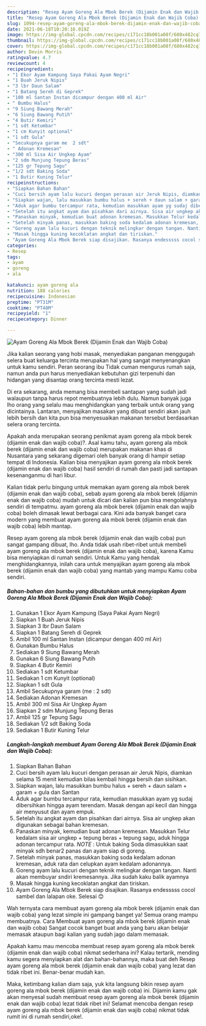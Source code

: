 ```yaml
---
description: "Resep Ayam Goreng Ala Mbok Berek (Dijamin Enak dan Wajib Coba) yang nikmat dan Mudah Dibuat"
title: "Resep Ayam Goreng Ala Mbok Berek (Dijamin Enak dan Wajib Coba) yang nikmat dan Mudah Dibuat"
slug: 1094-resep-ayam-goreng-ala-mbok-berek-dijamin-enak-dan-wajib-coba-yang-nikmat-dan-mudah-dibuat
date: 2021-06-18T10:20:16.019Z
image: https://img-global.cpcdn.com/recipes/c171cc18b001a08f/680x482cq70/ayam-goreng-ala-mbok-berek-dijamin-enak-dan-wajib-coba-foto-resep-utama.jpg
thumbnail: https://img-global.cpcdn.com/recipes/c171cc18b001a08f/680x482cq70/ayam-goreng-ala-mbok-berek-dijamin-enak-dan-wajib-coba-foto-resep-utama.jpg
cover: https://img-global.cpcdn.com/recipes/c171cc18b001a08f/680x482cq70/ayam-goreng-ala-mbok-berek-dijamin-enak-dan-wajib-coba-foto-resep-utama.jpg
author: Devin Morris
ratingvalue: 4.7
reviewcount: 4
recipeingredient:
- "1 Ekor Ayam Kampung Saya Pakai Ayam Negri"
- "1 Buah Jeruk Nipis"
- "3 lbr Daun Salam"
- "1 Batang Sereh di Geprek"
- "100 ml Santan Instan dicampur dengan 400 ml Air"
- " Bumbu Halus"
- "9 Siung Bawang Merah"
- "6 Siung Bawang Putih"
- "4 Butir Kemiri"
- "1 sdt Ketumbar"
- "1 cm Kunyit optional"
- "1 sdt Gula"
- "Secukupnya garam me  2 sdt"
- " Adonan Kremesan"
- "300 ml Sisa Air Ungkep Ayam"
- "2 sdm Munjung Tepung Beras"
- "125 gr Tepung Sagu"
- "1/2 sdt Baking Soda"
- "1 Butir Kuning Telur"
recipeinstructions:
- "Siapkan Bahan Bahan"
- "Cuci bersih ayam lalu kucuri dengan perasan air Jeruk Nipis, diamkan selama 15 menit kemudian bilas kembali hingga bersih dan sisihkan."
- "Siapkan wajan, lalu masukkan bumbu halus + sereh + daun salam + garam + gula dan Santan"
- "Aduk agar bumbu tercampur rata, kemudian masukkan ayam yg sudaj dibersihkan hingga ayam terendam. Masak dengan api kecil dan hingga air menyusut dan ayam empuk."
- "Setelah itu angkat ayam dan pisahkan dari airnya. Sisa air ungkep akan digunakan sebagai bahan kremesan."
- "Panaskan minyak, kemudian buat adonan kremesan. Masukkan Telur kedalam sisa air ungkep + tepung beras + tepung sagu, aduk hingga adonan tercampur rata. *NOTE* : Untuk baking Soda dimasukkan saat minyak sdh benar2 panas dan ayam siap di goreng."
- "Setelah minyak panas, masukkan baking soda kedalam adonan kremesan, aduk rata dan celupkan ayam kedalam adonannya."
- "Goreng ayam lalu kucuri dengan teknik melingkar dengan tangan. Nanti akan membuyar sndiri kremesannya. Jika sudah kaku balik ayamnya"
- "Masak hingga kuning kecoklatan angkat dan tiriskan."
- "Ayam Goreng Ala Mbok Berek siap disajikan. Rasanya endesssss cocol sambel dan lalapan oke. Selesai 😊"
categories:
- Resep
tags:
- ayam
- goreng
- ala

katakunci: ayam goreng ala 
nutrition: 188 calories
recipecuisine: Indonesian
preptime: "PT31M"
cooktime: "PT48M"
recipeyield: "1"
recipecategory: Dinner

---
```



![Ayam Goreng Ala Mbok Berek (Dijamin Enak dan Wajib Coba)](https://img-global.cpcdn.com/recipes/c171cc18b001a08f/680x482cq70/ayam-goreng-ala-mbok-berek-dijamin-enak-dan-wajib-coba-foto-resep-utama.jpg)

Jika kalian seorang yang hobi masak, menyediakan panganan menggugah selera buat keluarga tercinta merupakan hal yang sangat menyenangkan untuk kamu sendiri. Peran seorang ibu Tidak cuman mengurus rumah saja, namun anda pun harus menyediakan kebutuhan gizi terpenuhi dan hidangan yang disantap orang tercinta mesti lezat.

Di era  sekarang, anda memang bisa membeli santapan yang sudah jadi walaupun tanpa harus repot membuatnya lebih dulu. Namun banyak juga lho orang yang selalu mau menghidangkan yang terbaik untuk orang yang dicintainya. Lantaran, menyajikan masakan yang dibuat sendiri akan jauh lebih bersih dan kita pun bisa menyesuaikan makanan tersebut berdasarkan selera orang tercinta. 



Apakah anda merupakan seorang penikmat ayam goreng ala mbok berek (dijamin enak dan wajib coba)?. Asal kamu tahu, ayam goreng ala mbok berek (dijamin enak dan wajib coba) merupakan makanan khas di Nusantara yang sekarang digemari oleh banyak orang di hampir setiap tempat di Indonesia. Kalian bisa menyajikan ayam goreng ala mbok berek (dijamin enak dan wajib coba) hasil sendiri di rumah dan pasti jadi santapan kesenanganmu di hari libur.

Kalian tidak perlu bingung untuk memakan ayam goreng ala mbok berek (dijamin enak dan wajib coba), sebab ayam goreng ala mbok berek (dijamin enak dan wajib coba) mudah untuk dicari dan kalian pun bisa mengolahnya sendiri di tempatmu. ayam goreng ala mbok berek (dijamin enak dan wajib coba) boleh dimasak lewat berbagai cara. Kini ada banyak banget cara modern yang membuat ayam goreng ala mbok berek (dijamin enak dan wajib coba) lebih mantap.

Resep ayam goreng ala mbok berek (dijamin enak dan wajib coba) pun sangat gampang dibuat, lho. Anda tidak usah ribet-ribet untuk membeli ayam goreng ala mbok berek (dijamin enak dan wajib coba), karena Kamu bisa menyiapkan di rumah sendiri. Untuk Kamu yang hendak menghidangkannya, inilah cara untuk menyajikan ayam goreng ala mbok berek (dijamin enak dan wajib coba) yang mantab yang mampu Kamu coba sendiri.

<!--inarticleads1-->

##### Bahan-bahan dan bumbu yang dibutuhkan untuk menyiapkan Ayam Goreng Ala Mbok Berek (Dijamin Enak dan Wajib Coba):

1. Gunakan 1 Ekor Ayam Kampung (Saya Pakai Ayam Negri)
1. Siapkan 1 Buah Jeruk Nipis
1. Siapkan 3 lbr Daun Salam
1. Siapkan 1 Batang Sereh di Geprek
1. Ambil 100 ml Santan Instan (dicampur dengan 400 ml Air)
1. Gunakan  Bumbu Halus
1. Sediakan 9 Siung Bawang Merah
1. Gunakan 6 Siung Bawang Putih
1. Siapkan 4 Butir Kemiri
1. Sediakan 1 sdt Ketumbar
1. Sediakan 1 cm Kunyit (optional)
1. Siapkan 1 sdt Gula
1. Ambil Secukupnya garam (me : 2 sdt)
1. Sediakan  Adonan Kremesan
1. Ambil 300 ml Sisa Air Ungkep Ayam
1. Siapkan 2 sdm Munjung Tepung Beras
1. Ambil 125 gr Tepung Sagu
1. Sediakan 1/2 sdt Baking Soda
1. Sediakan 1 Butir Kuning Telur




<!--inarticleads2-->

##### Langkah-langkah membuat Ayam Goreng Ala Mbok Berek (Dijamin Enak dan Wajib Coba):

1. Siapkan Bahan Bahan
1. Cuci bersih ayam lalu kucuri dengan perasan air Jeruk Nipis, diamkan selama 15 menit kemudian bilas kembali hingga bersih dan sisihkan.
1. Siapkan wajan, lalu masukkan bumbu halus + sereh + daun salam + garam + gula dan Santan
1. Aduk agar bumbu tercampur rata, kemudian masukkan ayam yg sudaj dibersihkan hingga ayam terendam. Masak dengan api kecil dan hingga air menyusut dan ayam empuk.
1. Setelah itu angkat ayam dan pisahkan dari airnya. Sisa air ungkep akan digunakan sebagai bahan kremesan.
1. Panaskan minyak, kemudian buat adonan kremesan. Masukkan Telur kedalam sisa air ungkep + tepung beras + tepung sagu, aduk hingga adonan tercampur rata. *NOTE* : Untuk baking Soda dimasukkan saat minyak sdh benar2 panas dan ayam siap di goreng.
1. Setelah minyak panas, masukkan baking soda kedalam adonan kremesan, aduk rata dan celupkan ayam kedalam adonannya.
1. Goreng ayam lalu kucuri dengan teknik melingkar dengan tangan. Nanti akan membuyar sndiri kremesannya. Jika sudah kaku balik ayamnya
1. Masak hingga kuning kecoklatan angkat dan tiriskan.
1. Ayam Goreng Ala Mbok Berek siap disajikan. Rasanya endesssss cocol sambel dan lalapan oke. Selesai 😊




Wah ternyata cara membuat ayam goreng ala mbok berek (dijamin enak dan wajib coba) yang lezat simple ini gampang banget ya! Semua orang mampu membuatnya. Cara Membuat ayam goreng ala mbok berek (dijamin enak dan wajib coba) Sangat cocok banget buat anda yang baru akan belajar memasak ataupun bagi kalian yang sudah jago dalam memasak.

Apakah kamu mau mencoba membuat resep ayam goreng ala mbok berek (dijamin enak dan wajib coba) nikmat sederhana ini? Kalau tertarik, mending kamu segera menyiapkan alat dan bahan-bahannya, maka buat deh Resep ayam goreng ala mbok berek (dijamin enak dan wajib coba) yang lezat dan tidak ribet ini. Benar-benar mudah kan. 

Maka, ketimbang kalian diam saja, yuk kita langsung bikin resep ayam goreng ala mbok berek (dijamin enak dan wajib coba) ini. Dijamin kamu gak akan menyesal sudah membuat resep ayam goreng ala mbok berek (dijamin enak dan wajib coba) lezat tidak ribet ini! Selamat mencoba dengan resep ayam goreng ala mbok berek (dijamin enak dan wajib coba) nikmat tidak rumit ini di rumah sendiri,oke!.

